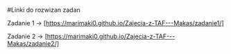 #Linki do rozwizan zadan

Zadanie 1 -> [https://marimaki0.github.io/Zajecia-z-TAF---Makas/zadanie1/]

Zadanie 2 -> [https://marimaki0.github.io/Zajecia-z-TAF---Makas/zadanie2/]
